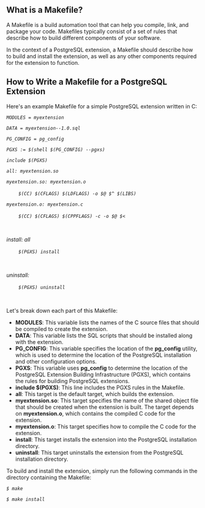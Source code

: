 <h2>What is a Makefile?</h2>
<p>A Makefile is a build automation tool that can help you compile, link, and package your code. Makefiles typically consist of a set of rules that describe how to build different components of your software.</p>
<p>In the context of a PostgreSQL extension, a Makefile should describe how to build and install the extension, as well as any other components required for the extension to function. </p>
<h2>How to Write a Makefile for a PostgreSQL Extension</h2>
<p>Here's an example Makefile for a simple PostgreSQL extension written in C:</p>
<p><em><code>MODULES = myextension</code></em></p>
<p><em><code>DATA = myextension--1.0.sql</code></em></p>
<p><em><code>PG_CONFIG = pg_config</code></em></p>
<p><em><code>PGXS := $(shell $(PG_CONFIG) --pgxs)</code></em></p>
<p><em><code>include $(PGXS)</code></em></p>
<p><em><code>all: myextension.so</code></em></p>
<p><em><code>myextension.so: myextension.o</code></em></p>
<p><em>&nbsp;&nbsp;&nbsp;&nbsp;&nbsp;&nbsp;&nbsp;&nbsp;<code>$(CC) $(CFLAGS) $(LDFLAGS) -o $@ $^ $(LIBS)</code></em></p>
<p><em><code>myextension.o: myextension.c</code></em></p>
<p><em>&nbsp;&nbsp;&nbsp;&nbsp;&nbsp;&nbsp;&nbsp;&nbsp;<code>$(CC) $(CFLAGS) $(CPPFLAGS) -c -o $@ $&lt;</code></em></p>
<p><em>&nbsp;</em></p>
<p><em>install: all</em></p>
<p><em>&nbsp;&nbsp;&nbsp;&nbsp;&nbsp;&nbsp;&nbsp;&nbsp;<code>$(PGXS) install</code></em></p>
<p><em>&nbsp;</em></p>
<p><em>uninstall:</em></p>
<p><em>&nbsp;&nbsp;&nbsp;&nbsp;&nbsp;&nbsp;&nbsp;&nbsp;<code>$(PGXS) uninstall</code></em></p>
<p>&nbsp;</p>
<p>Let's break down each part of this Makefile:</p>
<ul>
<li><strong>MODULES</strong>: This variable lists the names of the C source files that should be compiled to create the extension.</li>
<li><strong>DATA</strong>: This variable lists the SQL scripts that should be installed along with the extension.</li>
<li><strong>PG_CONFIG</strong>: This variable specifies the location of the&nbsp;<strong>pg_config</strong>&nbsp;utility, which is used to determine the location of the PostgreSQL installation and other configuration options.</li>
<li><strong>PGXS</strong>: This variable uses&nbsp;<strong>pg_config</strong>&nbsp;to determine the location of the PostgreSQL Extension Building Infrastructure (PGXS), which contains the rules for building PostgreSQL extensions.</li>
<li><strong>include $(PGXS)</strong>: This line includes the PGXS rules in the Makefile.</li>
<li><strong>all</strong>: This target is the default target, which builds the extension.</li>
<li><strong>myextension.so</strong>: This target specifies the name of the shared object file that should be created when the extension is built. The target depends on&nbsp;<strong>myextension.o</strong>, which contains the compiled C code for the extension.</li>
<li><strong>myextension.o</strong>: This target specifies how to compile the C code for the extension.</li>
<li><strong>install</strong>: This target installs the extension into the PostgreSQL installation directory.</li>
<li><strong>uninstall</strong>: This target uninstalls the extension from the PostgreSQL installation directory.</li>
</ul>
<p>To build and install the extension, simply run the following commands in the directory containing the Makefile:</p>
<p><em><code>$ make</code></em></p>
<p><em><code>$ make install</code></em></p>
